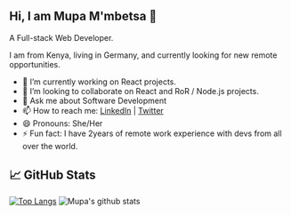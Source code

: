 ## Hi, I am Mupa M'mbetsa  👋

A Full-stack Web Developer. 

I am from Kenya, living in Germany, and currently looking for new remote opportunities.

- 🔭 I’m currently working on React projects.
- 👯 I’m looking to collaborate on React and RoR / Node.js projects.
- 💬 Ask me about Software Development
- 📫 How to reach me: [LinkedIn](https://www.linkedin.com/in/mupa-mmbetsa/) | [Twitter](https://twitter.com/mupa_mmbetsa)
- 😄 Pronouns: She/Her
- ⚡ Fun fact: I have 2years of remote work experience with devs from all over the world.

## &#x1f4c8; GitHub Stats
[![Top Langs](https://github-readme-stats.vercel.app/api/top-langs/?username=Mupa1&layout=compact&langs_count=6&theme=buefy)](https://github.com/Mupa1/github-readme-stats)
![Mupa's github stats](https://github-readme-stats.vercel.app/api?username=Mupa1&theme=buefy&show_icons=true&count_private=true)
